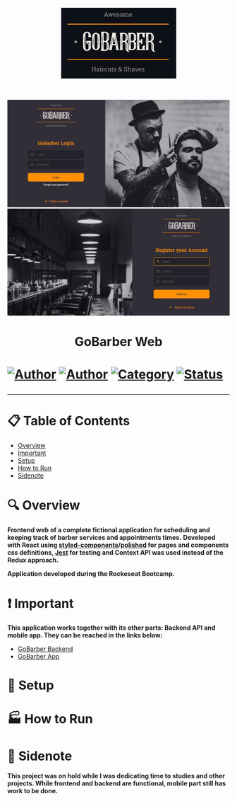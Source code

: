 <p align="center">
   <img src="https://github.com/tfbio/gobarber-frontend/blob/master/github/logo_gb.jpg"/>
</p>
<br />
<p>
  <img src="https://github.com/tfbio/gobarber-frontend/blob/master/github/gb_main.jpg"/>
  <img src="https://github.com/tfbio/gobarber-frontend/blob/master/github/gb_register.jpg"/> 
</p>
<h1 align="center">GoBarber Web<h1>
  
[![Author](https://img.shields.io/badge/author-Tfbio-brightgreen)](https://github.com/tfbio)
[![Author](https://img.shields.io/badge/author-Rocketseat-brightgreen)](https://github.com/Rocketseat)
[![Category](https://img.shields.io/badge/category-personal_project-brightgreen)](#)
[![Status](https://img.shields.io/badge/status-ongoing-brightgreen)](#)

---
# :clipboard: Table of Contents

* [Overview](#mag-overview)
* [Important](#heavy_exclamation_mark-important)
* [Setup](#wrench-setup)
* [How to Run](#factory-how-to-run)
* [Sidenote](#e-mail-sidenote)

# :mag: Overview

**Frontend web of a complete fictional application for scheduling and keeping track of barber services and appointments times.**
**Developed with React using [styled-components](https://styled-components.com/)/[polished](https://polished.js.org/) for pages and components css definitions, [Jest](https://jestjs.io/) for testing and Context API
was used instead of the Redux approach.**

**Application developed during the Rockeseat Bootcamp.**

# :heavy_exclamation_mark: Important

**This application works together with its other parts: Backend API and mobile app. They can be reached in the links below:**
- [GoBarber Backend](https://github.com/tfbio/gobarber-backend)
- [GoBarber App](https://github.com/tfbio/gobarber-mobileapp)

# :wrench: Setup

# :factory: How to Run

# :e-mail: Sidenote
**This project was on hold while I was dedicating time to studies and other projects. While frontend and backend are functional, mobile part still has work to be done.**
